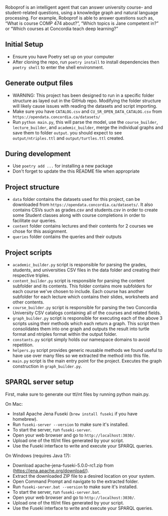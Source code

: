 Roboprof is an intelligent agent that can answer university course- and student-related questions, using a knowledge graph and natural language processing.
For example, Roboprof is able to answer questions such as, “What is course COMP 474 about?”, “Which topics is Jane competent in?” or “Which courses at Concordia teach deep learning?”

## Initial Setup
- Ensure you have Poetry set up on your computer
- After cloning the repo, run `poetry install` to install dependencies then `poetry shell` to enter the shell environment.

## Generate output files
- WARNING: This project has been designed to run in a specific folder structure as layed out in the GitHub repo. Modifying the folder structure will likely cause issues with reading the datasets and script importing.
- Make sure you have `CATALOG.csv` and `CU_SR_OPEN_DATA_CATALOG.csv` from `https://opendata.concordia.ca/datasets/`
- Run `python main.py`, this will parse the model, use the `course_builder`, `lecture_builder`, and `academic_builder`, merge the individual graphs and save them to folder `output`. you should expect to see `output/ntriples.ttl` and `output/turtles.ttl` created.

## During development
- Use `poetry add ...` for installing a new package
- Don't forget to update the this README file when appropriate

## Project structure
- `data` folder contains the datasets used for this project, can be downloaded from `https://opendata.concordia.ca/datasets/`. It also contains CSVs such as grades.csv and students.csv in order to create some Student classes along with course completions in order to facilitate our queries.
- `content` folder contains lectures and their contents for 2 courses we chose for this assignment.
- `queries` folder contains the queries and their outputs

## Project scripts
- `academic_builder.py` script is responsible for parsing the grades, students, and universities CSV files in the data folder and creating their respective triples.
- `content_builder.py` script is responsible for parsing the content subfolder and its contents. This folder contains more subfolders for each course we've chosen to include. Each course has another subfolder for each lecture which contains their slides, worksheets and other contents.
- `course_builder.py` script is responsible for parsing the two Concordia University CSV catalogs containing all of the courses and related fields.
- `graph_builder.py` script is responsible for executing each of the above 3 scripts using their methods which each return a graph. This script then consolidates them into one graph and outputs the result into turtle format and ntriples format within the output folder.
- `constants.py` script simply holds our namespace domains to avoid repetition.
- `helpers.py` script provides generic reusable methods we found useful to have use over many files so we extracted the method into this file.
- `main.py` script is the main entry point for the project. Executes the graph construction in `graph_builder.py`.

## SPARQL server setup
First, make sure to generate our ttl/nt files by running python main.py.

On Mac:
- Install Apache Jena Fuseki (`brew install fuseki` if you have homebrew).
- Run `fuseki-server --version` to make sure it's installed.
- To start the server, run `fuseki-server`.
- Open your web browser and go to `http://localhost:3030/`.
- Upload one of the ttl/nt files generated by your script.
- Use the Fuseki interface to write and execute your SPARQL queries.

On Windows (requires Java 17):
- Download apache-jena-fuseki-5.0.0-rc1.zip from (https://jena.apache.org/download/).
- Extract the downloaded ZIP file to a desired location on your system.
- Open Command Prompt and navigate to the extracted folder.
- Run `fuseki-server.bat --version` to make sure it's installed.
- To start the server, run `fuseki-server.bat`.
- Open your web browser and go to `http://localhost:3030/`.
- Upload one of the ttl/nt files generated by your script.
- Use the Fuseki interface to write and execute your SPARQL queries.